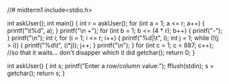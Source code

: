 //# midterm1
include<stdio.h>

int askUser();
int main()
{
	int r = askUser();
	for (int a = 1; a <= r; a++)
	{
		printf("\t%d", a);
	}
	printf("\n +");
	for (int b = 1; b <= (4 * r); b++)
	{
		printf("-");
	}
	printf("\n");
	int i;
	for (i = 1; i <= r; i++)
	{
		printf("%d|\t", i);
		int j = 1;
		while (!(j > i))
		{
			printf("%d\t", (i*j));
			j++;
		}
		printf("\n");
	}
	for (int c = 1; c < 887; c++); //so that it waits... don't disapper which it did
	getchar();
	return 0;
}

int askUser()
{
	int s; 
	printf("Enter a row/column value:");
	fflush(stdin);
	s = getchar();
	return s;
}
